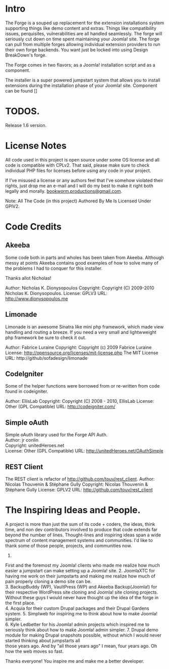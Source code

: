 # Intro

The Forge is a souped up replacement for the extension installations system supporting things like demo content and extras. Things like compatibility issues, perquisites, vulnerabilities are all handled seamlessly. The forge will seriously cut down on time spent maintaining your Joomla! site. The forge can pull from multiple forges allowing individual extension providers to run their own forge backends. You want just be locked into using Design BreakDown's forge. 

The Forge comes in two flavors; as a Joomla! installation script and as a component.

The installer is a super powered jumpstart system that allows you to install extensions during the installation phase of your Joomla! site. Component can be found [] 

# TODOS.

Release 1.6 version.

# License Notes
All code used in this project is open source under some OS license and all code is compatible with CPLv2. 
That said, please make sure to check individual PHP files for licenses before using any code in your project.   

If I've misused a license or any authors feel that I've somehow violated their rights, just drop me an e-mail and I will do my
best to make it right both legally and morally. bookworm.productions@gmail.com.

Note: All The Code (in this project) Authored By Me Is Licensed Under GPlV2.

# Code Credits    
     
Akeeba
---------------   
Some code both in parts and wholes has been taken from Akeeba. 
Although messy at points Akeeba contains good examples of how to solve many of the problems I had to conquer for this installer.

Thanks allot Nicholas! 

Author: Nicholas K. Dionysopoulos
Copyright: Copyright (C) 2009-2010 Nicholas K. Dionysopoulos. 
License: GPLV3
URL: http://www.dionysopoulos.me   

Limonade
-------- 
Limonade is an awesome Sinatra like mini php framework, which made view handling and routing a breeze.
If you need a very small and lightwweight php framework be sure to check it out.

Author: Fabrice Luraine
Copyright: Copyright (c) 2009 Fabrice Luraine 
License: http://opensource.org/licenses/mit-license.php The MIT License
URL: http://github/sofadesign/limonade    

CodeIgniter
----------- 
Some of the helper functions were borrowed from or re-written from code found in codeigniter.

Author: EllisLab
Copyright: Copyright (C) 2008 - 2010, EllisLab 
License: Other (GPL Compatible)
URL: http://codeigniter.com/     

Simple oAuth
------------
Simple oAuth library used for the Forge API Auth.  
Author: jr conlin  
Copyright: unitedHeroes.net    
License: Other (GPL Compatible)
URL: http://unitedHeroes.net/OAuthSimple    

REST Client
-----------
The REST client is refactor of http://github.com/touv/rest_client. 
Author: Nicolas Thouvenin & Stéphane Gully 
Copyright: Nicolas Thouvenin & Stéphane Gully 
License: GPLV2
URL: http://github.com/touv/rest_client

# The Inspiring Ideas and People. 

A project is more than just the sum of its code + coders, the ideas, think time, and non dev contributors involved to produce
that code extends far beyond the number of lines. Thought-lines and inspiring ideas span a wide spectrum of content management
systems and communities. I'd like to thank some of those people, projects, and communities now.

1.
  First and the foremost my Joomla! clients who made me realize how much easier a jumpstart can make setting up a Joomla! site.
2.
  JoomlaXTC for having me work on their jumpstarts and making me realize how much of pain properly cloning a demo site can be.  
3. 
  BackupBuddy (WP), VaultPress (WP) and Akeeba Backup(Joomla!) for their respective WordPress site cloning and Joomla! site cloning projects.   
  Without these guys I would never have thought up the idea of the forge in the first place.         
4. 
  Acquia for their custom Drupal packages and their Drupal Gardens system.
5.
  Simplweb for inspiring me to think about how to make Joomla! simpler.     
6. 
  Kyle Ledbetter for his Joomla! admin projects which inspired me to seriously think about how to make Joomla! admin simpler.
7.
  Drupal demo module for making Drupal snapshots possible, without which I would never started thinking about jumpstarts all  
  those years ago. And by "all those years ago" I mean, four years ago. Oh how the web moves so fast.

Thanks everyone! You inspire me and make me a better developer.